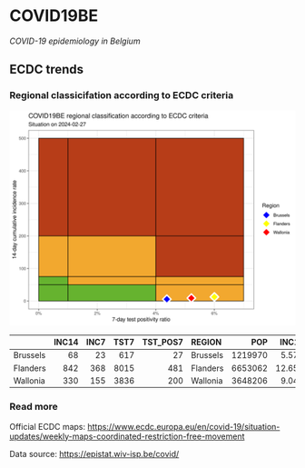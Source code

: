 
# COVID19BE

*COVID-19 epidemiology in Belgium*

## ECDC trends

### Regional classicifation according to ECDC criteria

![](COVID9BE-ecdc-trend.png)

|          | INC14 | INC7 | TST7 | TST\_POS7 | REGION   |     POP | INC14\_RT |       PR7 |          GR |
| :------- | ----: | ---: | ---: | --------: | :------- | ------: | --------: | --------: | ----------: |
| Brussels |    68 |   23 |  617 |        27 | Brussels | 1219970 |  5.573908 | 0.0437601 | \-0.4888889 |
| Flanders |   842 |  368 | 8015 |       481 | Flanders | 6653062 | 12.655827 | 0.0600125 | \-0.2236287 |
| Wallonia |   330 |  155 | 3836 |       200 | Wallonia | 3648206 |  9.045542 | 0.0521376 | \-0.1142857 |

### Read more

Official ECDC maps:
<https://www.ecdc.europa.eu/en/covid-19/situation-updates/weekly-maps-coordinated-restriction-free-movement>

Data source: <https://epistat.wiv-isp.be/covid/>
